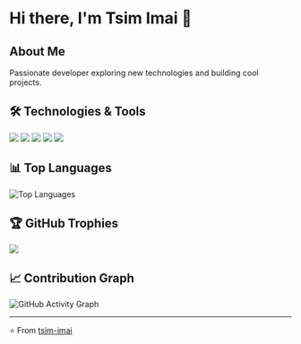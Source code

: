 # Hi there, I'm Tsim Imai 👋

## About Me
Passionate developer exploring new technologies and building cool projects.

## 🛠️ Technologies & Tools
![](https://img.shields.io/badge/Code-Python-informational?style=flat&logo=python&logoColor=white&color=2bbc8a)
![](https://img.shields.io/badge/Code-JavaScript-informational?style=flat&logo=javascript&logoColor=white&color=2bbc8a)
![](https://img.shields.io/badge/Code-TypeScript-informational?style=flat&logo=typescript&logoColor=white&color=2bbc8a)
![](https://img.shields.io/badge/Tools-Docker-informational?style=flat&logo=docker&logoColor=white&color=2bbc8a)
![](https://img.shields.io/badge/Cloud-AWS-informational?style=flat&logo=amazon-aws&logoColor=white&color=2bbc8a)

## 📊 Top Languages
![Top Languages](https://github-readme-stats.vercel.app/api/top-langs/?username=tsim-imai&layout=compact&theme=radical)

## 🏆 GitHub Trophies
![](https://github-profile-trophy.vercel.app/?username=tsim-imai&theme=radical&no-frame=false&no-bg=false&margin-w=4&rank=-SECRET,-UNKNOWN)

## 📈 Contribution Graph
![GitHub Activity Graph](https://github-readme-activity-graph.vercel.app/graph?username=tsim-imai&theme=react-dark)

---
⭐️ From [tsim-imai](https://github.com/tsim-imai)